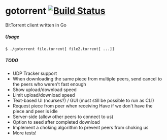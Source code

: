 gotorrent [![Build Status](https://travis-ci.org/marksamman/gotorrent.svg?branch=master)](https://travis-ci.org/marksamman/gotorrent)
=========

BitTorrent client written in Go

##### Usage
```bash
$ ./gotorrent file.torrent[ file2.torrent[ ...]]
```

##### TODO
* UDP Tracker support
* When downloading the same piece from multiple peers, send cancel to the peers who weren't fast enough
* Show upload/download speed
* Limit upload/download speed
* Text-based UI (ncurses?) / GUI (must still be possible to run as CLI)
* Request piece from peer when receiving Have if we don't have the piece and peer is idle
* Server-side (allow other peers to connect to us)
* Option to seed after completed download
* Implement a choking algorithm to prevent peers from choking us
* More tests!

